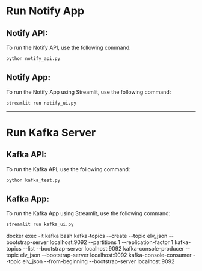 # Run Notify App

## Notify API:
To run the Notify API, use the following command:
```bash
python notify_api.py
```

## Notify App:
To run the Notify App using Streamlit, use the following command:
```bash
streamlit run notify_ui.py
```

---

# Run Kafka Server

## Kafka API:
To run the Kafka API, use the following command:
```bash
python kafka_test.py
```

## Kafka App:
To run the Kafka App using Streamlit, use the following command:
```bash
streamlit run kafka_ui.py
```

docker exec -it kafka bash
kafka-topics --create --topic elv_json --bootstrap-server localhost:9092 --partitions 1 --replication-factor 1
kafka-topics --list --bootstrap-server localhost:9092
kafka-console-producer --topic elv_json --bootstrap-server localhost:9092
kafka-console-consumer --topic elv_json --from-beginning --bootstrap-server localhost:9092